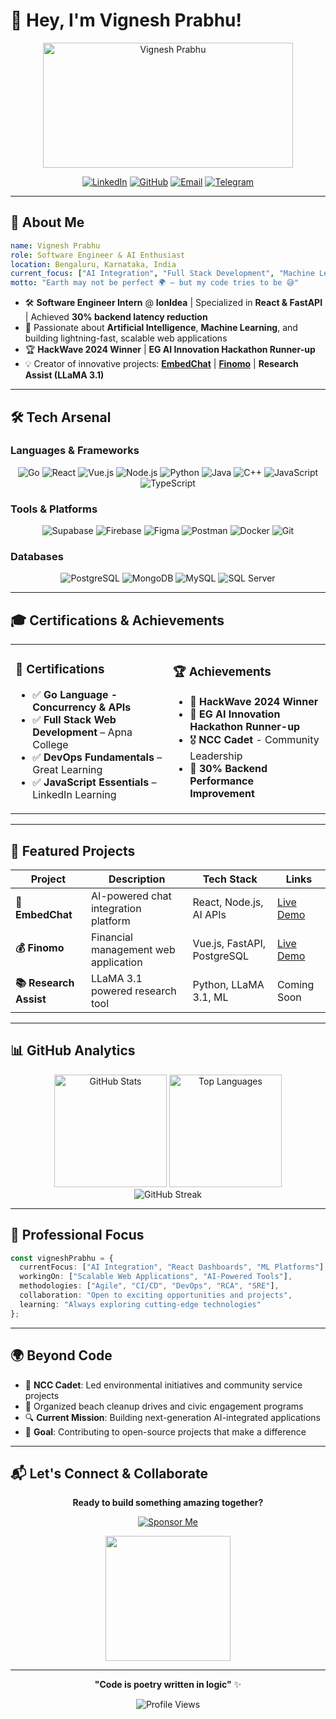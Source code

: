 # 👋 Hey, I'm **Vignesh Prabhu!** 

<div align="center">
  <img width="400" height="200" src="https://github.com/vignesh05p/musical-system/blob/main/VIGNESHPRABHU-ezgif.com-video-to-gif-converter.gif" alt="Vignesh Prabhu">
  
  [![LinkedIn](https://img.shields.io/badge/LinkedIn-0077B5?style=for-the-badge&logo=linkedin&logoColor=white)](https://www.linkedin.com/in/vigneshprabhu11/)
  [![GitHub](https://img.shields.io/badge/GitHub-100000?style=for-the-badge&logo=github&logoColor=white)](https://github.com/vignesh05p)
  [![Email](https://img.shields.io/badge/Email-D14836?style=for-the-badge&logo=gmail&logoColor=white)](mailto:dev.vigneshprabhu@gmail.com)
  [![Telegram](https://img.shields.io/badge/Telegram-2CA5E0?style=for-the-badge&logo=telegram&logoColor=white)](https://t.me/vigzz111)
</div>

---

## 🚀 **About Me**

```yaml
name: Vignesh Prabhu
role: Software Engineer & AI Enthusiast
location: Bengaluru, Karnataka, India
current_focus: ["AI Integration", "Full Stack Development", "Machine Learning"]
motto: "Earth may not be perfect 🌍 — but my code tries to be 😅"
```

- 🛠️ **Software Engineer Intern** @ **IonIdea** | Specialized in **React & FastAPI** | Achieved **30% backend latency reduction**
- 🤖 Passionate about **Artificial Intelligence**, **Machine Learning**, and building lightning-fast, scalable web applications
- 🏆 **HackWave 2024 Winner** | **EG AI Innovation Hackathon Runner-up**
- 💡 Creator of innovative projects: **[EmbedChat](https://embedchat.app)** | **[Finomo](https://finomo-web-frontend.vercel.app)** | **Research Assist (LLaMA 3.1)**

---

## 🛠️ **Tech Arsenal**

### **Languages & Frameworks**
<div align="center">
  
![Go](https://img.shields.io/badge/Go-00ADD8?style=for-the-badge&logo=go&logoColor=white)
![React](https://img.shields.io/badge/React-20232A?style=for-the-badge&logo=react&logoColor=61DAFB)
![Vue.js](https://img.shields.io/badge/Vue.js-35495E?style=for-the-badge&logo=vue.js&logoColor=4FC08D)
![Node.js](https://img.shields.io/badge/Node.js-43853D?style=for-the-badge&logo=node.js&logoColor=white)
![Python](https://img.shields.io/badge/Python-3776AB?style=for-the-badge&logo=python&logoColor=white)
![Java](https://img.shields.io/badge/Java-ED8B00?style=for-the-badge&logo=openjdk&logoColor=white)
![C++](https://img.shields.io/badge/C++-00599C?style=for-the-badge&logo=c%2B%2B&logoColor=white)
![JavaScript](https://img.shields.io/badge/JavaScript-F7DF1E?style=for-the-badge&logo=javascript&logoColor=black)
![TypeScript](https://img.shields.io/badge/TypeScript-007ACC?style=for-the-badge&logo=typescript&logoColor=white)

</div>

### **Tools & Platforms**
<div align="center">

![Supabase](https://img.shields.io/badge/Supabase-3ECF8E?style=for-the-badge&logo=supabase&logoColor=white)
![Firebase](https://img.shields.io/badge/Firebase-039BE5?style=for-the-badge&logo=Firebase&logoColor=white)
![Figma](https://img.shields.io/badge/Figma-F24E1E?style=for-the-badge&logo=figma&logoColor=white)
![Postman](https://img.shields.io/badge/Postman-FF6C37?style=for-the-badge&logo=postman&logoColor=white)
![Docker](https://img.shields.io/badge/Docker-2496ED?style=for-the-badge&logo=docker&logoColor=white)
![Git](https://img.shields.io/badge/Git-F05032?style=for-the-badge&logo=git&logoColor=white)

</div>

### **Databases**
<div align="center">

![PostgreSQL](https://img.shields.io/badge/PostgreSQL-316192?style=for-the-badge&logo=postgresql&logoColor=white)
![MongoDB](https://img.shields.io/badge/MongoDB-4EA94B?style=for-the-badge&logo=mongodb&logoColor=white)
![MySQL](https://img.shields.io/badge/MySQL-005C84?style=for-the-badge&logo=mysql&logoColor=white)
![SQL Server](https://img.shields.io/badge/Microsoft_SQL_Server-CC2927?style=for-the-badge&logo=microsoft-sql-server&logoColor=white)

</div>

---

## 🎓 **Certifications & Achievements**

<table>
<tr>
<td width="50%">

### **🏅 Certifications**
- ✅ **Go Language - Concurrency & APIs**
- ✅ **Full Stack Web Development** – Apna College
- ✅ **DevOps Fundamentals** – Great Learning
- ✅ **JavaScript Essentials** – LinkedIn Learning

</td>
<td width="50%">

### **🏆 Achievements**
- 🥇 **HackWave 2024 Winner**
- 🥈 **EG AI Innovation Hackathon Runner-up**
- 🎖️ **NCC Cadet** - Community Leadership
- 🚀 **30% Backend Performance Improvement**

</td>
</tr>
</table>

---

## 🌟 **Featured Projects**

<div align="center">

| Project | Description | Tech Stack | Links |
|---------|-------------|------------|-------|
| **🤖 EmbedChat** | AI-powered chat integration platform | React, Node.js, AI APIs | [Live Demo](https://embedchat.app) |
| **💰 Finomo** | Financial management web application | Vue.js, FastAPI, PostgreSQL | [Live Demo](https://finomo-web-frontend.vercel.app) |
| **📚 Research Assist** | LLaMA 3.1 powered research tool | Python, LLaMA 3.1, ML | Coming Soon |

</div>

---

## 📊 **GitHub Analytics**

<div align="center">
  <img height="180em" src="https://github-readme-stats.vercel.app/api?username=vignesh05p&show_icons=true&theme=tokyonight&include_all_commits=true&count_private=true" alt="GitHub Stats" />
  <img height="180em" src="https://github-readme-stats.vercel.app/api/top-langs/?username=vignesh05p&layout=compact&theme=tokyonight" alt="Top Languages" />
</div>

<div align="center">
  <img src="https://github-readme-streak-stats.herokuapp.com/?user=vignesh05p&theme=tokyonight" alt="GitHub Streak" />
</div>

---

## 💼 **Professional Focus**

```typescript
const vigneshPrabhu = {
  currentFocus: ["AI Integration", "React Dashboards", "ML Platforms"],
  workingOn: ["Scalable Web Applications", "AI-Powered Tools"],
  methodologies: ["Agile", "CI/CD", "DevOps", "RCA", "SRE"],
  collaboration: "Open to exciting opportunities and projects",
  learning: "Always exploring cutting-edge technologies"
};
```

---

## 🌍 **Beyond Code**

- 🏅 **NCC Cadet**: Led environmental initiatives and community service projects
- 🌊 Organized beach cleanup drives and civic engagement programs
- 🔍 **Current Mission**: Building next-generation AI-integrated applications
- 🎯 **Goal**: Contributing to open-source projects that make a difference

---

## 📬 **Let's Connect & Collaborate**

<div align="center">
  
  **Ready to build something amazing together?**
  
  [![Sponsor Me](https://img.shields.io/badge/❤️_Sponsor_Me-EA4AAA?style=for-the-badge&logo=github-sponsors&logoColor=white)](https://github.com/sponsors/vignesh05p)
  
  <img src="https://media.giphy.com/media/JqmupuTVZYaQX5s094/giphy.gif" width="200" />
  
  ---
  
  **"Code is poetry written in logic"** ✨
  
</div>

<div align="center">
  <img src="https://komarev.com/ghpvc/?username=vignesh05p&label=Profile%20Views&color=0e75b6&style=flat" alt="Profile Views" />
</div>

